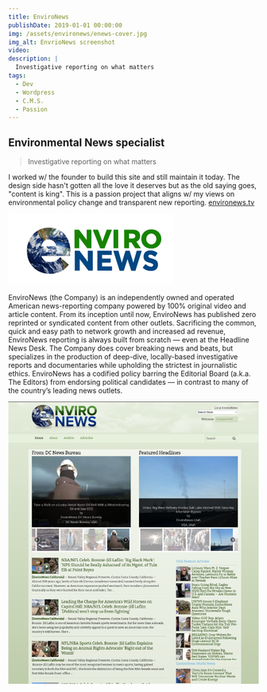 ```yaml
---
title: EnviroNews
publishDate: 2019-01-01 00:00:00
img: /assets/environews/enews-cover.jpg
img_alt: EnvrioNews screenshot
video: 
description: |
  Investigative reporting on what matters
tags:
  - Dev
  - Wordpress
  - C.M.S.
  - Passion
---
```


## Environmental News specialist

> Investigative reporting on what matters

I worked w/ the founder to build this site and still maintain it today. The design side hasn't gotten all the love it deserves but as the old saying goes, "content is king". This is a passion project that aligns w/ my views on environmental policy change and transparent new reporting. <a href="environews.tv" target="_blank">environews.tv</a>

![image info](/public/assets/environews/enewslogo.png)

EnviroNews (the Company) is an independently owned and operated American news-reporting company powered by 100% original video and article content. From its inception until now, EnviroNews has published zero reprinted or syndicated content from other outlets. Sacrificing the common, quick and easy path to network growth and increased ad revenue, EnviroNews reporting is always built from scratch — even at the Headline News Desk. The Company does cover breaking news and beats, but specializes in the production of deep-dive, locally-based investigative reports and documentaries while upholding the strictest in journalistic ethics. EnviroNews has a codified policy barring the Editorial Board (a.k.a. The Editors) from endorsing political candidates — in contrast to many of the country’s leading news outlets.


![image info](/public/assets/environews/environews.png)
